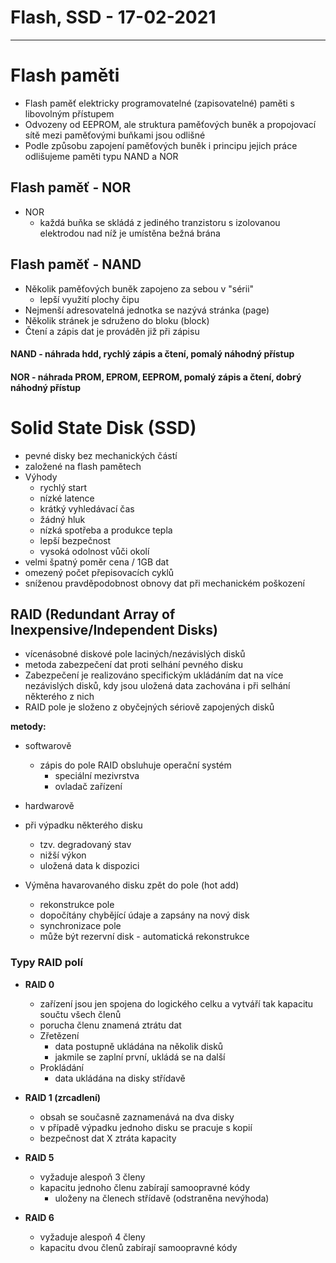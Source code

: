 # Flash, SSD - 17-02-2021
---
# Flash paměti
-	Flash paměť elektricky programovatelné (zapisovatelné) paměti s libovolným přístupem
-	Odvozeny od EEPROM, ale struktura paměťových buněk a propojovací sítě mezi paměťovými buňkami jsou odlišné
-	Podle způsobu zapojení paměťových buněk i principu jejich práce odlišujeme paměti typu NAND a NOR

## Flash paměť - NOR
-	NOR
	-	každá buňka se skládá z jediného tranzistoru s izolovanou elektrodou nad níž je umístěna bežná brána

## Flash paměť - NAND
-	Několik paměťových buněk zapojeno za sebou v "sérii"
	-	lepší využití plochy čipu
-	Nejmenší adresovatelná jednotka se nazývá stránka (page)
-	Několik stránek je sdruženo do bloku (block)
-	Čtení a zápis dat je prováděn již při zápisu

#### NAND - náhrada hdd, rychlý zápis a čtení, pomalý náhodný přístup
#### NOR - náhrada PROM, EPROM, EEPROM, pomalý zápis a čtení, dobrý náhodný přístup

# Solid State Disk (SSD)
-	pevné disky bez mechanických částí
-	založené na flash pamětech
-	Výhody
	-	rychlý start
	-	nízké latence
	-	krátký vyhledávací čas
	-	žádný hluk
	-	nízká spotřeba a produkce tepla
	-	lepší bezpečnost
	-	vysoká odolnost vůči okolí
-	velmi špatný poměr cena / 1GB dat
-	omezený počet přepisovacích cyklů
-	sníženou pravděpodobnost obnovy dat při mechanickém poškození

## RAID (Redundant Array of Inexpensive/Independent Disks)
-	vícenásobné diskové pole laciných/nezávislých disků
-	metoda zabezpečení dat proti selhání pevného disku
-	Zabezpečení je realizováno specifickým ukládáním dat na více nezávislých disků, kdy jsou uložená data zachována i při selhání některého z nich
-	RAID pole je složeno z obyčejných sériově zapojených disků

**metody:**
-	softwarově 
	-	zápis do pole RAID obsluhuje operační systém
		-	speciální mezivrstva
		-	ovladač zařízení
-	hardwarově

-	při výpadku některého disku
	-	tzv. degradovaný stav
	-	nižší výkon
	-	uložená data k dispozici
-	Výměna havarovaného disku zpět do pole (hot add)
	-	rekonstrukce pole
	-	dopočítány chybějící údaje a zapsány na nový disk
	-	synchronizace pole
	-	může být rezervní disk - automatická rekonstrukce

### Typy RAID polí
-	**RAID 0**
	-	zařízení jsou jen spojena do logického celku a vytváří tak kapacitu součtu všech členů
	-	porucha členu znamená ztrátu dat
	-	Zřetězení
		-	data postupně ukládána na několik disků
		-	jakmile se zaplní první, ukládá se na další
	-	Prokládání
		-	data ukládána na disky střídavě

-	**RAID 1 (zrcadlení)**
	-	obsah se současně zaznamenává na dva disky
	-	v případě výpadku jednoho disku se pracuje s kopií
	-	bezpečnost dat X ztráta kapacity

-	**RAID 5**
	-	vyžaduje alespoň 3 členy
	-	kapacitu jednoho členu zabírají samoopravné kódy
		-	uloženy na členech střídavě (odstraněna nevýhoda)

-	**RAID 6**
	-	vyžaduje alespoň 4 členy
	-	kapacitu dvou členů zabírají samoopravné kódy

